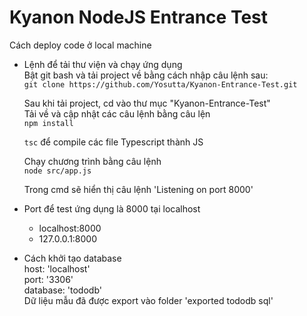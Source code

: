 <h1>Kyanon NodeJS Entrance Test</h1>
 
Cách deploy code ở local machine<br />
  + Lệnh để tải thư viện và chạy ứng dụng<br />
    Bật git bash và tải project về bằng cách nhập câu lệnh sau:<br />
    `git clone https://github.com/Yosutta/Kyanon-Entrance-Test.git`<br />
  
    Sau khi tải project, cd vào thư mục "Kyanon-Entrance-Test"<br />
    Tải về và cập nhật các câu lệnh bằng câu lện<br />
    `npm install`<br />
  
    `tsc` để compile các file Typescript thành JS<br />
  
    Chạy chương trình bằng câu lệnh<br />
    `node src/app.js`<br />
  
    Trong cmd sẽ hiển thị câu lệnh 'Listening on port 8000'<br />
  
  + Port để test ứng dụng là 8000 tại localhost<br />
    * localhost:8000<br />
    * 127.0.0.1:8000<br />
  
  + Cách khởi tạo database<br />
  host: 'localhost'<br />
  port: '3306'<br />
  database: 'tododb'<br />
  Dữ liệu mẫu đã được export vào folder 'exported tododb sql'<br />
 
